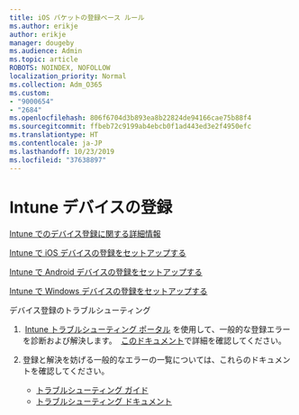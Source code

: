 ```yaml
---
title: iOS バケットの登録ベース ルール
ms.author: erikje
author: erikje
manager: dougeby
ms.audience: Admin
ms.topic: article
ROBOTS: NOINDEX, NOFOLLOW
localization_priority: Normal
ms.collection: Adm_O365
ms.custom:
- "9000654"
- "2684"
ms.openlocfilehash: 806f6704d3b893ea8b22824de94166cae75b88f4
ms.sourcegitcommit: ffbeb72c9199ab4ebcb0f1ad443ed3e2f4950efc
ms.translationtype: HT
ms.contentlocale: ja-JP
ms.lasthandoff: 10/23/2019
ms.locfileid: "37638897"
---
```

# <a name="intune-device-enrollment"></a>Intune デバイスの登録

[Intune でのデバイス登録に関する詳細情報](https://docs.microsoft.com/intune/enrollment/device-enrollment)

[Intune で iOS デバイスの登録をセットアップする](https://docs.microsoft.com/intune/enrollment/ios-enroll)

[Intune で Android デバイスの登録をセットアップする](https://docs.microsoft.com/intune/android-enroll)

[Intune で Windows デバイスの登録をセットアップする](https://docs.microsoft.com/intune/windows-enroll)

デバイス登録のトラブルシューティング

1.  [Intune トラブルシューティング ポータル](https://devicemanagement.microsoft.com/#blade/Microsoft_Intune_DeviceSettings/TroubleshootBlade) を使用して、一般的な登録エラーを診断および解決します。  [このドキュメント](https://docs.microsoft.com/intune/help-desk-operators)で詳細を確認してください。

2. 登録と解決を妨げる一般的なエラーの一覧については、これらのドキュメントを確認してください。
    - [トラブルシューティング ガイド](https://support.microsoft.com/help/4469913/troubleshooting-windows-device-enrollment-problems-in-microsoft-intune)
    - [トラブルシューティング ドキュメント](https://docs.microsoft.com/intune/troubleshoot-device-enrollment-in-intune)
